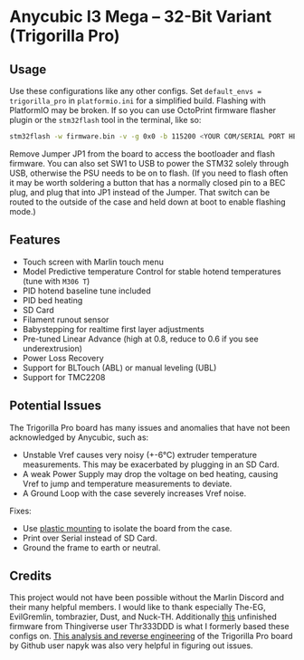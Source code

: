 # Anycubic I3 Mega – 32-Bit Variant (Trigorilla Pro)

## Usage
Use these configurations like any other configs. Set `default_envs = trigorilla_pro` in `platformio.ini` for a simplified build. Flashing with PlatformIO may be broken. If so you can use OctoPrint firmware flasher plugin or the `stm32flash` tool in the terminal, like so:
```sh
stm32flash -w firmware.bin -v -g 0x0 -b 115200 <YOUR COM/SERIAL PORT HERE>
```

Remove Jumper JP1 from the board to access the bootloader and flash firmware. You can also set SW1 to USB to power the STM32 solely through USB, otherwise the PSU needs to be on to flash. (If you need to flash often it may be worth soldering a button that has a normally closed pin to a BEC plug, and plug that into JP1 instead of the Jumper. That switch can be routed to the outside of the case and held down at boot to enable flashing mode.)

## Features
- Touch screen with Marlin touch menu
- Model Predictive temperature Control for stable hotend temperatures (tune with `M306 T`)
- PID hotend baseline tune included
- PID bed heating
- SD Card
- Filament runout sensor
- Babystepping for realtime first layer adjustments
- Pre-tuned Linear Advance (high at 0.8, reduce to 0.6 if you see underextrusion)
- Power Loss Recovery
- Support for BLTouch (ABL) or manual leveling (UBL)
- Support for TMC2208

## Potential Issues
The Trigorilla Pro board has many issues and anomalies that have not been acknowledged by Anycubic, such as:
- Unstable Vref causes very noisy (+-6°C) extruder temperature measurements. This may be exacerbated by plugging in an SD Card.
- A weak Power Supply may drop the voltage on bed heating, causing Vref to jump and temperature measurements to deviate.
- A Ground Loop with the case severely increases Vref noise.

Fixes:
- Use [plastic mounting](https://www.printables.com/model/188956-m3-nuts-washer-and-bolts) to isolate the board from the case.
- Print over Serial instead of SD Card.
- Ground the frame to earth or neutral.

## Credits
This project would not have been possible without the Marlin Discord and their many helpful members. I would like to thank especially The-EG, EvilGremlin, tombrazier, Dust, and Nuck-TH. Additionally [this](https://www.thingiverse.com/thing:5159397/comments) unfinished firmware from Thingiverse user Thr333DDD is what I formerly based these configs on. [This analysis and reverse engineering](https://github.com/napyk/trigorilla-pro) of the Trigorilla Pro board by Github user napyk was also very helpful in figuring out issues.
